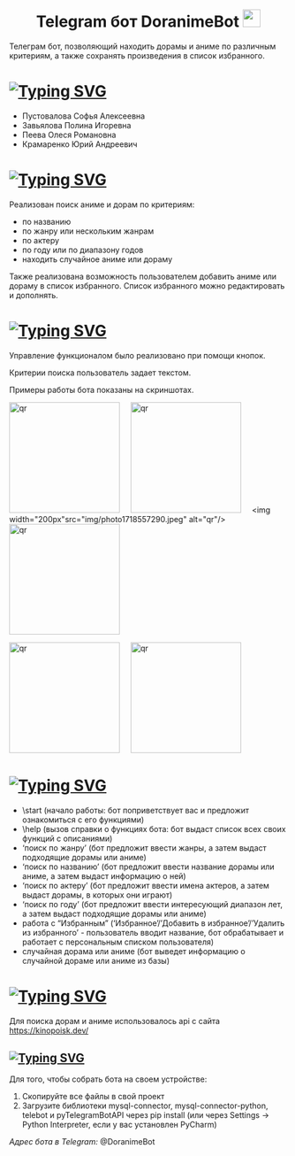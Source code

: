 <h1 align="center">
Telegram бот DoranimeBot <img src="https://media.tenor.com/9ZsRZ-PXPlwAAAAi/telegram-gif.gif" height="32"/></h1>

Телеграм бот, позволяющий находить дорамы и аниме по различным критериям, а также сохранять произведения в список избранного.

# [![Typing SVG](https://readme-typing-svg.herokuapp.com?font=Fira+Code&size=30&pause=1000&random=false&width=435&lines=%D0%9A%D0%BE%D0%BC%D0%B0%D0%BD%D0%B4%D0%B0)](https://git.io/typing-svg)
- Пустовалова Софья Алексеевна
- Завьялова Полина Игоревна
- Пеева Олеся Романовна
- Крамаренко Юрий Андреевич

# [![Typing SVG](https://readme-typing-svg.herokuapp.com?font=Fira+Code&size=30&pause=1000&random=false&width=435&lines=%D0%A4%D1%83%D0%BD%D0%BA%D1%86%D0%B8%D0%BE%D0%BD%D0%B0%D0%BB+%D0%B1%D0%BE%D1%82%D0%B0)](https://git.io/typing-svg)
Реализован поиск аниме и дорам по критериям:
- по названию
- по жанру или нескольким жанрам
- по актеру
- по году или по диапазону годов
- находить случайное аниме или дораму

Также реализована возможность пользователем добавить аниме или дораму в список избранного. Список избранного можно редактировать и дополнять.
# [![Typing SVG](https://readme-typing-svg.herokuapp.com?font=Fira+Code&size=30&pause=1000&random=false&width=435&height=40&lines=%D0%A3%D0%BF%D1%80%D0%B0%D0%B2%D0%BB%D0%B5%D0%BD%D0%B8%D0%B5+%D0%B1%D0%BE%D1%82%D0%BE%D0%BC)](https://git.io/typing-svg)
Управление функционалом было реализовано при помощи кнопок.

Критерии поиска пользователь задает текстом. 

Примеры работы бота показаны на скриншотах.

<img width="200px" src="img/photo1718557251.jpeg" alt="qr"/> &nbsp; &nbsp;  <img width="200px" src="img/photo1718557273.jpeg" alt="qr"/> &nbsp; &nbsp; <img width="200px"src="img/photo1718557290.jpeg" alt="qr"/> &nbsp; &nbsp;  <img width="200px" src="img/photo1718557376.jpeg" alt="qr"/> 

<img width="200px" src="img/photo1718557427.jpeg" alt="qr"/> &nbsp; &nbsp;  <img width="200px" src="img/photo1718557461.jpeg" alt="qr"/> 


# [![Typing SVG](https://readme-typing-svg.herokuapp.com?font=Fira+Code&size=30&pause=1000&random=false&width=435&height=40&lines=%D0%A0%D0%B5%D0%B0%D0%BB%D0%B8%D0%B7%D0%B0%D1%86%D0%B8%D1%8F+%D1%84%D1%83%D0%BD%D0%BA%D1%86%D0%B8%D0%B9+%D0%B1%D0%BE%D1%82%D0%B0%3A+)](https://git.io/typing-svg) 
- \start (начало работы: бот поприветствует вас и предложит ознакомиться с его функциями)  
- \help (вызов справки о функциях бота: бот выдаст список всех своих функций с описаниями)  
- ‘поиск по жанру’ (бот предложит ввести жанры, а затем выдаст подходящие дорамы или аниме)  
- ‘поиск по названию’ (бот предложит ввести название дорамы или аниме, а затем выдаст информацию о ней)  
- ‘поиск по актеру’ (бот предложит ввести имена актеров, а затем выдаст дорамы, в которых они играют)  
- ‘поиск по году’ (бот предложит ввести интересующий диапазон лет, а затем выдаст подходящие дорамы или аниме)  
- работа с “Избранным” (‘Избранное’/’Добавить в избранное’/’Удалить из избранного’ - пользователь вводит название, бот обрабатывает и работает с персональным списком пользователя)  
- случайная дорама или аниме (бот выведет информацию о случайной дораме или аниме из базы)
    
# [![Typing SVG](https://readme-typing-svg.herokuapp.com?font=Fira+Code&size=30&pause=1000&random=false&width=435&height=40&lines=Api)](https://git.io/typing-svg)
Для поиска дорам и аниме использовалось api с сайта https://kinopoisk.dev/  

## [![Typing SVG](https://readme-typing-svg.herokuapp.com?font=Fira+Code&size=30&pause=1000&random=false&width=435&height=40&lines=%D0%9B%D0%BE%D0%BA%D0%B0%D0%BB%D1%8C%D0%BD%D0%B0%D1%8F+%D1%81%D0%B1%D0%BE%D1%80%D0%BA%D0%B0)](https://git.io/typing-svg)
Для того, чтобы собрать бота на своем устройстве:
1.  Скопируйте все файлы в свой проект
2.  Загрузите библиотеки mysql-connector, mysql-connector-python, telebot и pyTelegramBotAPI через pip install (или через Settings -> Python Interpreter, если у вас установлен PyCharm)

*Адрес бота в Telegram:* @DoranimeBot


